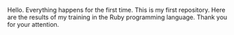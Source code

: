 Hello. Everything happens for the first time. This is my first repository. Here are the results of my training in the Ruby programming language. Thank you for your attention.
